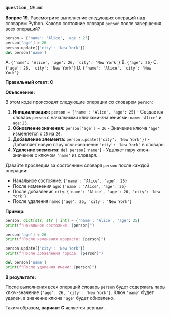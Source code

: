 ### `question_19.md`

**Вопрос 19.** Рассмотрите выполнение следующих операций над словарем Python. Каково состояние словаря `person` после завершения всех операций?

```python
person = {'name': 'Alice', 'age': 25}
person['age'] = 26
person.update({'city': 'New York'})
del person['name']
```

A. `{'name': 'Alice', 'age': 26, 'city': 'New York'}`
B. `{'age': 26}`
C. `{'age': 26, 'city': 'New York'}`
D. `{'name': 'Alice', 'city': 'New York'}`

**Правильный ответ: C**

**Объяснение:**

В этом коде происходят следующие операции со словарем `person`:

1.  **Инициализация:** `person = {'name': 'Alice', 'age': 25}` - Создается словарь `person` с начальными ключами-значениями: `name`: `'Alice'` и `age`: `25`.
2.  **Обновление значения:** `person['age'] = 26` - Значение ключа `'age'` изменяется с `25` на `26`.
3.  **Добавление элемента:** `person.update({'city': 'New York'})` - Добавляет новую пару ключ-значение `'city': 'New York'` в словарь.
4.  **Удаление элемента:** `del person['name']` - Удаляет пару ключ-значение с ключом `'name'` из словаря.

Давайте проследим за состоянием словаря `person` после каждой операции:
*   Начальное состояние: `{'name': 'Alice', 'age': 25}`
*   После изменения `age`: `{'name': 'Alice', 'age': 26}`
*   После добавления `city`: `{'name': 'Alice', 'age': 26, 'city': 'New York'}`
*   После удаления `name`: `{'age': 26, 'city': 'New York'}`

**Пример:**

```python
person: dict[str, str | int] = {'name': 'Alice', 'age': 25}
print(f"Начальное состояние: {person}")

person['age'] = 26
print(f"После изменения возраста: {person}")

person.update({'city': 'New York'})
print(f"После добавления города: {person}")

del person['name']
print(f"После удаления имени: {person}")
```
**В результате:**

После выполнения всех операций словарь `person` будет содержать пары ключ-значение `{'age': 26, 'city': 'New York'}`. Ключ `'name'` будет удален, а значение ключа `'age'` будет обновлено.

Таким образом, **вариант C** является верным.
